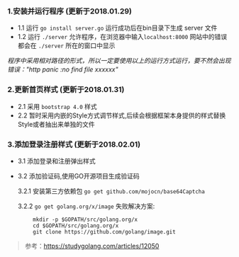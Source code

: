 ### 1.安装并运行程序 (更新于2018.01.29)
- 1.1 运行 `go install server.go` 运行成功后在bin目录下生成 server 文件
- 1.2 运行 `./server` 允许程序，在浏览器中输入`localhost:8000` 网站中的错误都会在 `./server` 所在的窗口中显示

*程序中采用相对路径的形式，所以一定要使用以上的运行方式运行，要不然会出现错误："http panic :no find file xxxxxx"*

### 2.更新首页样式 (更新于2018.01.31)
- 2.1 采用 `bootstrap 4.0` 样式
- 2.2 暂时采用内嵌的Style方式调节样式,后续会根据框架本身提供的样式替换Style或者抽出来单独的文件

### 3.添加登录注册样式 (更新于2018.02.01)
- 3.1 添加登录和注册弹出样式
- 3.2 添加验证码,使用GO开源项目生成验证码

	3.2.1 安装第三方依赖包	`go get github.com/mojocn/base64Captcha`
	
	3.2.2 `go get golang.org/x/image` 失败解决方案:
```
		mkdir -p $GOPATH/src/golang.org/x
		cd $GOPATH/src/golang.org/x
		git clone https://github.com/golang/image.git
```
> 参考：https://studygolang.com/articles/12050
